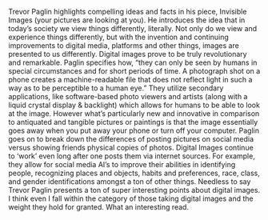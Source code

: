 Trevor Paglin highlights compelling ideas and facts in his piece, Invisible Images (your pictures are looking at you). He introduces the idea that in today’s society we view things differently, literally. Not only do we view and experience things differently, but with the invention and continuing improvements to digital media, platforms and other things, images are presented to us differently. Digital images prove to be truly revolutionary and remarkable.  Paglin specifies how, “they can only be seen by humans in special circumstances and for short periods of time. A photograph shot on a phone creates a machine-readable file that does not reflect light in such a way as to be perceptible to a human eye.” They utilize secondary applications, like software-based photo viewers and artists (along with a liquid crystal display & backlight) which allows for humans to be able to look at the image. However what’s particularly new and innovative in comparison to antiquated and tangible pictures or paintings is that the image essentially goes away when you put away your phone or turn off your computer.  Paglin goes on to break down the differences of posting pictures on social media versus showing friends physical copies of photos.  Digital Images continue to ‘work’ even long after one posts them via internet sources.  For example, they allow for social media AI’s to improve their abilities in identifying people, recognizing places and objects, habits and preferences, race, class, and gender identifications amongst a ton of other things.  Needless to say Trevor Paglin presents a ton of super interesting points about digital images.  I think even I fall within the category of those taking digital images and the weight they hold for granted.  What an interesting read.   
